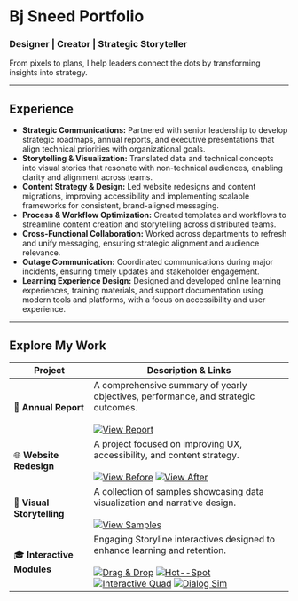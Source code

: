 # Bj Sneed Portfolio

### Designer | Creator | Strategic Storyteller

From pixels to plans, I help leaders connect the dots by transforming insights into strategy.

---

## Experience

* **Strategic Communications:** Partnered with senior leadership to develop strategic roadmaps, annual reports, and executive presentations that align technical priorities with organizational goals.
* **Storytelling & Visualization:** Translated data and technical concepts into visual stories that resonate with non-technical audiences, enabling clarity and alignment across teams.
* **Content Strategy & Design:** Led website redesigns and content migrations, improving accessibility and implementing scalable frameworks for consistent, brand-aligned messaging.
* **Process & Workflow Optimization:** Created templates and workflows to streamline content creation and storytelling across distributed teams.
* **Cross-Functional Collaboration:** Worked across departments to refresh and unify messaging, ensuring strategic alignment and audience relevance.
* **Outage Communication:** Coordinated communications during major incidents, ensuring timely updates and stakeholder engagement.
* **Learning Experience Design:** Designed and developed online learning experiences, training materials, and support documentation using modern tools and platforms, with a focus on accessibility and user experience.

---

## Explore My Work

| Project                    | Description & Links                                                                                                                                                                                                                                                                                                                                                             |
| -------------------------- | ----------------------------------------------------------------------------------------------------------------------------------------------------------------------------------------------------------------------------------------------------------------------------------------------------------------------------------------------------------------------------- |
| 📄 **Annual Report** | A comprehensive summary of yearly objectives, performance, and strategic outcomes.<br><br>[![View Report](https://img.shields.io/badge/View_Report-007ACC?style=for-the-badge)](https://it.gwu.edu/gw-it-year-review)                                                                                                                                                                 |
| 🌐 **Website Redesign** | A project focused on improving UX, accessibility, and content strategy.<br><br>[![View Before](https://img.shields.io/badge/View_Before-grey?style=for-the-badge)](https://wayback.archive-it.org/5184/20231022110026/https://it.gwu.edu/) [![View After](https://img.shields.io/badge/View_After-007ACC?style=for-the-badge)](https://it.gwu.edu)                                |
| 🎨 **Visual Storytelling** | A collection of samples showcasing data visualization and narrative design.<br><br>[![View Samples](https://img.shields.io/badge/View_Samples-007ACC?style=for-the-badge)](https://it.gwu.edu/it-initiatives)                                                                                                                                                                   |
| 🎓 **Interactive Modules** | Engaging Storyline interactives designed to enhance learning and retention.<br><br>[![Drag & Drop](https://img.shields.io/badge/Drag_&_Drop-4A90E2?style=for-the-badge)](https://bzsneed.github.io/MKTG-Drag-n-Drop/) [![Hot--Spot](https://img.shields.io/badge/Hot_Spot-4A90E2?style=for-the-badge)](https://bzsneed.github.io/HotSpot-Infographic/) [![Interactive Quad](https://img.shields.io/badge/Interactive_Quad-4A90E2?style=for-the-badge)](https://bzsneed.github.io/Interactive-Quad/) [![Dialog Sim](https://img.shields.io/badge/Dialog_Sim-4A90E2?style=for-the-badge)](https://bzsneed.github.io/Dialog-Interactive/) |
